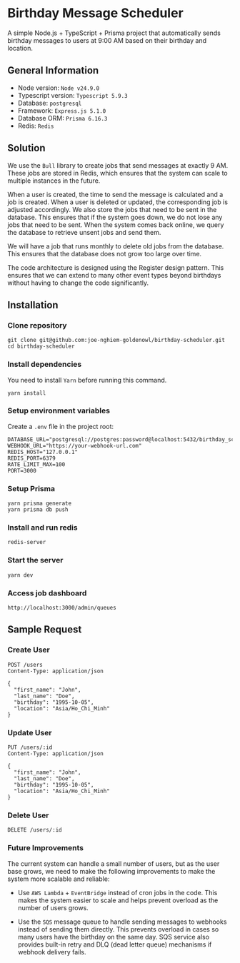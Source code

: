 
#  Birthday Message Scheduler

A simple Node.js + TypeScript + Prisma project that automatically sends birthday messages to users at 9:00 AM based on their birthday and location.

##  General Information

- Node version: `Node v24.9.0`
- Typescript version: `Typescript 5.9.3`
- Database: `postgresql`
- Framework: `Express.js 5.1.0`
- Database ORM: `Prisma 6.16.3`
- Redis: `Redis`

## Solution

We use the `Bull` library to create jobs that send messages at exactly 9 AM. These jobs are stored in Redis, which ensures that the system can scale to multiple instances in the future.

When a user is created, the time to send the message is calculated and a job is created. When a user is deleted or updated, the corresponding job is adjusted accordingly. We also store the jobs that need to be sent in the database. This ensures that if the system goes down, we do not lose any jobs that need to be sent. When the system comes back online, we query the database to retrieve unsent jobs and send them.

We will have a job that runs monthly to delete old jobs from the database. This ensures that the database does not grow too large over time.

The code architecture is designed using the Register design pattern. This ensures that we can extend to many other event types beyond birthdays without having to change the code significantly.

##  Installation

### Clone repository

```
git clone git@github.com:joe-nghiem-goldenowl/birthday-scheduler.git
cd birthday-scheduler
```

### Install dependencies
You need to install `Yarn` before running this command.
```
yarn install
```

### Setup environment variables

Create a `.env` file in the project root:

```
DATABASE_URL="postgresql://postgres:password@localhost:5432/birthday_scheduler"
WEBHOOK_URL="https://your-webhook-url.com"
REDIS_HOST="127.0.0.1"
REDIS_PORT=6379
RATE_LIMIT_MAX=100
PORT=3000
```
### Setup Prisma

```
yarn prisma generate
yarn prisma db push
```

### Install and run redis

```
redis-server
```

### Start the server

```
yarn dev
```

### Access job dashboard

```
http://localhost:3000/admin/queues
```

## Sample Request

### Create User

```
POST /users
Content-Type: application/json

{
  "first_name": "John",
  "last_name": "Doe",
  "birthday": "1995-10-05",
  "location": "Asia/Ho_Chi_Minh"
}
```

### Update User

```
PUT /users/:id
Content-Type: application/json

{
  "first_name": "John",
  "last_name": "Doe",
  "birthday": "1995-10-05",
  "location": "Asia/Ho_Chi_Minh"
}
```

### Delete User

```
DELETE /users/:id
```

### Future Improvements

The current system can handle a small number of users, but as the user base grows, we need to make the following improvements to make the system more scalable and reliable:

- Use `AWS Lambda` + `EventBridge` instead of cron jobs in the code. This makes the system easier to scale and helps prevent overload as the number of users grows.

- Use the `SQS` message queue to handle sending messages to webhooks instead of sending them directly. This prevents overload in cases so many users have the birthday on the same day. SQS service also provides built-in retry and DLQ (dead letter queue) mechanisms if webhook delivery fails.
